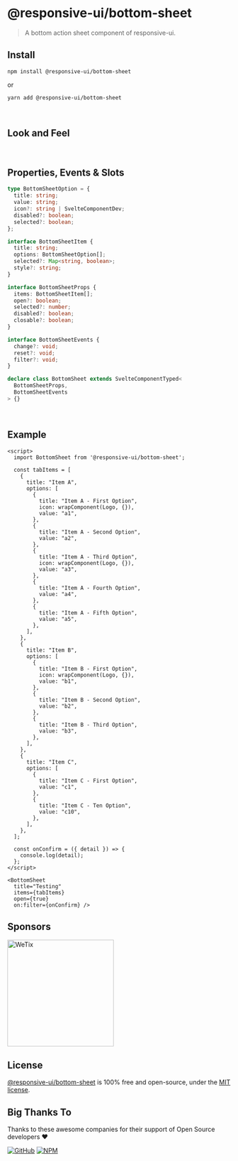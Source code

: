 # @responsive-ui/bottom-sheet

> A bottom action sheet component of responsive-ui.

## Install

```console
npm install @responsive-ui/bottom-sheet
```

or

```console
yarn add @responsive-ui/bottom-sheet
```

<br/>

## Look and Feel

<!-- <img src="https://user-images.githubusercontent.com/28108597/104024747-8f245c80-51fe-11eb-959f-34c879828373.png"
alt="@responsive-ui/bottom-sheet" /> -->

<br/>

## Properties, Events & Slots

```ts
type BottomSheetOption = {
  title: string;
  value: string;
  icon?: string | SvelteComponentDev;
  disabled?: boolean;
  selected?: boolean;
};

interface BottomSheetItem {
  title: string;
  options: BottomSheetOption[];
  selected?: Map<string, boolean>;
  style?: string;
}

interface BottomSheetProps {
  items: BottomSheetItem[];
  open?: boolean;
  selected?: number;
  disabled?: boolean;
  closable?: boolean;
}

interface BottomSheetEvents {
  change?: void;
  reset?: void;
  filter?: void;
}

declare class BottomSheet extends SvelteComponentTyped<
  BottomSheetProps,
  BottomSheetEvents
> {}
```

<br/>

## Example

```svelte
<script>
  import BottomSheet from '@responsive-ui/bottom-sheet';

  const tabItems = [
    {
      title: "Item A",
      options: [
        {
          title: "Item A - First Option",
          icon: wrapComponent(Logo, {}),
          value: "a1",
        },
        {
          title: "Item A - Second Option",
          value: "a2",
        },
        {
          title: "Item A - Third Option",
          icon: wrapComponent(Logo, {}),
          value: "a3",
        },
        {
          title: "Item A - Fourth Option",
          value: "a4",
        },
        {
          title: "Item A - Fifth Option",
          value: "a5",
        },
      ],
    },
    {
      title: "Item B",
      options: [
        {
          title: "Item B - First Option",
          icon: wrapComponent(Logo, {}),
          value: "b1",
        },
        {
          title: "Item B - Second Option",
          value: "b2",
        },
        {
          title: "Item B - Third Option",
          value: "b3",
        },
      ],
    },
    {
      title: "Item C",
      options: [
        {
          title: "Item C - First Option",
          value: "c1",
        },
        {
          title: "Item C - Ten Option",
          value: "c10",
        },
      ],
    },
  ];

  const onConfirm = ({ detail }) => {
    console.log(detail);
  };
</script>

<BottomSheet
  title="Testing"
  items={tabItems}
  open={true}
  on:filter={onConfirm} />
```

## Sponsors

<img src="https://asset.wetix.my/images/logo/wetix.png" alt="WeTix" width="240px">

## License

[@responsive-ui/bottom-sheet](https://github.com/wetix/responsive-ui/tree/master/components/bottom-sheet) is 100% free and open-source, under the [MIT license](https://github.com/wetix/responsive-ui/blob/master/LICENSE).

## Big Thanks To

Thanks to these awesome companies for their support of Open Source developers ❤

[![GitHub](https://jstools.dev/img/badges/github.svg)](https://github.com/open-source)
[![NPM](https://jstools.dev/img/badges/npm.svg)](https://www.npmjs.com/)
